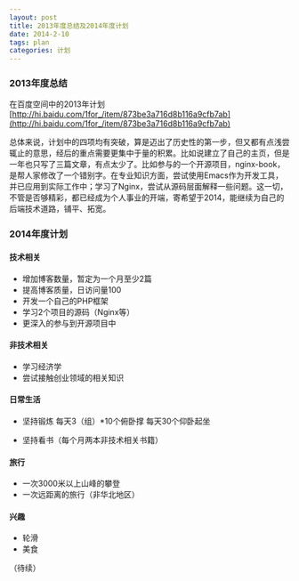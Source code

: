 ```yaml
---
layout: post
title: 2013年度总结及2014年度计划
date: 2014-2-10
tags: plan
categories: 计划
---
```


### 2013年度总结
在百度空间中的2013年计划[http://hi.baidu.com/1for_/item/873be3a716d8b116a9cfb7ab](http://hi.baidu.com/1for_/item/873be3a716d8b116a9cfb7ab)

总体来说，计划中的四项均有突破，算是迈出了历史性的第一步，但又都有点浅尝辄止的意思，经后的重点需要更集中于量的积累。比如说建立了自己的主页，但是一年也只写了三篇文章，有点太少了。比如参与的一个开源项目，nginx-book，是帮人家修改了一个错别字。在专业知识方面，尝试使用Emacs作为开发工具，并已应用到实际工作中；学习了Nginx，尝试从源码层面解释一些问题。这一切，不管是否够精彩，都已经成为个人事业的开端，寄希望于2014，能继续为自己的后端技术道路，铺平、拓宽。

### 2014年度计划

#### 技术相关

+ 增加博客数量，暂定为一个月至少2篇
+ 提高博客质量，日访问量100
+ 开发一个自己的PHP框架
+ 学习2个项目的源码（Nginx等）
+ 更深入的参与到开源项目中

#### 非技术相关

+ 学习经济学
+ 尝试接触创业领域的相关知识

#### 日常生活

+ 坚持锻炼
    每天3（组）*10个俯卧撑
	每天30个仰卧起坐

+ 坚持看书（每个月两本非技术相关书籍）

#### 旅行

+ 一次3000米以上山峰的攀登
+ 一次远距离的旅行（非华北地区）

#### 兴趣

+ 轮滑
+ 美食

（待续）
